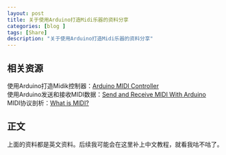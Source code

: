 ```yaml
---
layout: post
title: 关于使用Arduino打造Midi乐器的资料分享
categories: [blog ]
tags: [Share]
description: "关于使用Arduino打造Midi乐器的资料分享"
---
```

## 相关资源
使用Arduino打造Midik控制器：[Arduino MIDI Controller](https://create.arduino.cc/projecthub/mega-das/arduino-midi-controller-14c40c)  
使用Arduino发送和接收MIDI数据：[Send and Receive MIDI With Arduino](https://www.instructables.com/id/Send-and-Receive-MIDI-with-Arduino/)  
MIDI协议剖析：[What is MIDI?](https://www.instructables.com/id/What-is-MIDI/)


## 正文
上面的资料都是英文资料。后续我可能会在这里补上中文教程，就看我咕不咕了。
